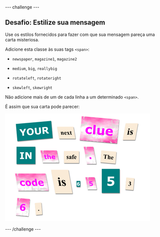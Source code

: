 \--- challenge \---

## Desafio: Estilize sua mensagem

Use os estilos fornecidos para fazer com que sua mensagem pareça uma carta misteriosa.

Adicione esta classe às suas tags `<span>`:

+ `newspaper`, `magazine1`, `magazine2`

+ `medium`, `big`, `reallybig`

+ `rotateleft`, `rotateright`

+ `skewleft`, `skewright`

Não adicione mais de um de cada linha a um determinado `<span>`.

É assim que sua carta pode parecer:

![screenshot](images/letter-challenge1.png)

\--- /challenge \---